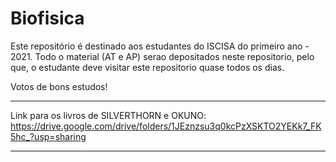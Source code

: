 # Biofisica

Este repositório é destinado aos estudantes do ISCISA do primeiro ano - 2021. Todo o material (AT e AP) serao depositados neste repositorio, pelo que, o estudante deve visitar este repositorio quase todos os dias. 

Votos de bons estudos!



----------------------------------------------------------------------------------------------------------------------------------

Link para os livros de SILVERTHORN e OKUNO: https://drive.google.com/drive/folders/1JEznzsu3q0kcPzXSKTO2YEKk7_FK5hc_?usp=sharing

------------------------------------------------------------------------------------------------------------------------------------
